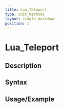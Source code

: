 ```yaml
---
title: Lua_Teleport
type: unit_methods
layout: single_markdown
position: 1
---
```


# Lua_Teleport

## Description

## Syntax

## Usage/Example


